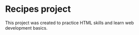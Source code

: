 # Recipes project
This project was created to practice HTML skills and learn web development basics.

